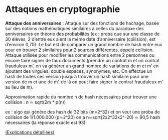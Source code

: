 # Attaques en cryptographie

**Attaque des anniversaires** : Attaque sur des fonctions de hachage, basée sur des notions mathématiques similaires à celles du paradoxe des anniversaires en théorie des probabilités (ex : proba que sur une classe de 30 élèves, 2 d’entre eux aient la même date d’anniversaire (collision), est d’environ 0,70). Le but est de comparer un grand nombre de hash entre eux pour en trouver 2 similaires pour 2 sources différentes, appelé collision. Attaque utilisée pour modifier les communications entre 2 personnes ou encore faire signer de faux documents (prendre un contrat m et un contrat frauduleux m’, on va générer un grand nombre de variations de m et m’ en ajoutant des virgules, double espaces, synonymes, etc. On effectue un hash de toutes ces version jusqu’a trouver un hash similaire pour une version de m et une de m’, de là on peut faire signer le contrat frauduleux m’ au lieu de m). 

Approximation rapide du nombre n de hash nécessaires pour trouver une collision : n ≃ sqrt(2m * p(n)) 

ex : algo qui génère des hash de 32 bits (m=2^32) et on veut une proba de collision de 1/1.000.000 (p≃2^20) on a n≃sqrt(2x2^32x2^-20) ≃ 90,5 hash nécessaires (la réponse exacte est 93).

[(Explications détaillées)](https://fr.wikipedia.org/wiki/Attaque_des_anniversaires)
